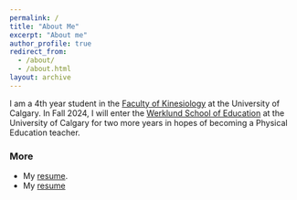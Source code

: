 ```yaml
---
permalink: /
title: "About Me"
excerpt: "About me"
author_profile: true
redirect_from: 
  - /about/
  - /about.html
layout: archive
---
```


I am a 4th year student in the [Faculty of Kinesiology]([https://www.me.gatech.edu/](https://www.ucalgary.ca/future-students/undergraduate/explore-programs/kinesiology)) at the University of Calgary. 
In Fall 2024, I will enter the [Werklund School of Education](https://werklund.ucalgary.ca) at the University of Calgary for two more years in hopes of becoming a Physical Education teacher.

### More

- My [resume](/pdf/Resume-TomVerchere.pdf).
- My <a href="/pdf/Resume-TomVerchere.pdf">resume</a>

